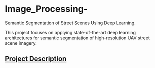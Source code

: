 # Image_Processing-
Semantic Segmentation of Street Scenes Using Deep Learning.

This project focuses on applying state-of-the-art deep learning architectures for semantic segmentation of high-resolution UAV street scene imagery.

## [Project Description](https://docs.google.com/document/d/1WTpW9MDCxMusVZcr6mYFFeym6tfZ8uqzmutxMEG84yw/edit?tab=t.0)
